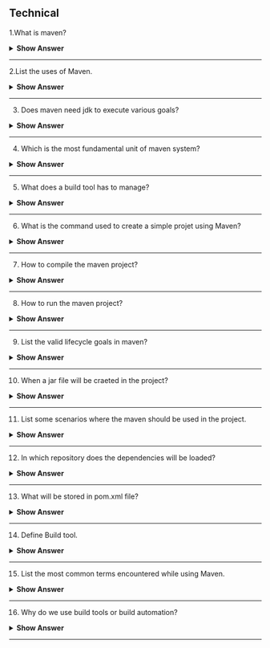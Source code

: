 ## Technical 
1.What is maven?

<details> <summary> <b> Show Answer </b> </summary>

- Maven is a tool used in Java to build a project and to handle dependency and documentation.
- It is based on POM. (Project Object Model) : which is an XML file, contains information to project a configuration information to build the project.

</details>

---

2.List the uses of Maven.

<details> <summary> <b> Show Answer </b> </summary>

- Maven is a building tool used for creating projects , build reports , integerating , deals with dependency and documentation.
- It has made the life of develeoper easier, by making the process of building projects simple.
- It increases the reusability.

</details>

---

3. Does maven need jdk to execute various goals?

<details> <summary> <b> Show Answer </b> </summary>

Yes

<details> <summary> <b> Explanation </b> </summary>

- We need compatible version of jdk to execute maven. jdk should be installed & JAVA_HOME environment variable should be set properly. 
-  We need Java to execute maven. Java should be installed to set <code> JAVA_HOME environment varaiable </code> to point to a valid Java SDK(Like Java 8)

</details>

</details>

---
4. Which is the most fundamental unit of maven system?

<details> <summary> <b> Show Answer </b> </summary>

- POM (Project Object Model)- which is an XML file having the details of project  structure and contents termed as pom.xml file.

</details>

---

5. What does a build tool has to manage?

<details> <summary> <b> Show Answer </b> </summary>

- Generate source code
- Create documentation from the source code generated.
- Compiles the source code
- Packages the compiled code into JAR, WAR, EAR file.
- Install the packaged code into Local, Remote repository.
 
</details>

---

6. What is the command used to create a simple projet using Maven?

<details> <summary> <b> Show Answer </b> </summary>

- We can create a simple project in maven using <code> archetype:generate </code> in command promt using maven.
- Syntax to generate a project architecture

<code>

mvn archetype:generate -DgroupId=groupid -DartifactId=artifactid -DarchetypeArtifactId=maven-archetype-quickstart -DinteractiveMode=booleanValue

</code>

</details>

---

7. How to compile the maven project?

<details> <summary> <b> Show Answer </b> </summary>


 - To compile go to the project directory.(like: C:\Users\IT\SQUARECALCULATOR) and write the follwoing command 

<code>

mvn clean compile  

</code>

- When you check your project directory, target directory will be craeted.

</details>

---

8. How to run the maven project?

<details> <summary> <b> Show Answer </b> </summary>

 - To run the project, go to the project directory\target\classes.(like: C:\Users\IT\SQUARECALCULATOR\target\classes) and write the follwoing command 

<code>

java com.javatpoint.App  

</code>

</details>

---

9. List the valid lifecycle goals in maven?

<details> <summary> <b> Show Answer </b> </summary>

Here are some of the most important phases in the default build lifecycle:
 
  - validate: check if all information necessary for the build is available
  - compile: compile the source code
  - test-compile: compile the test source code
  - test: run unit tests
  - package: package compiled source code into the distributable format (jar, war, …)
  - integration-test: process and deploy the package if needed to run integration tests
  - install: install the package to a local repository
  - deploy: copy the package to the remote repository

</details>

---


10. When a jar file will be craeted in the project?

<details> <summary> <b> Show Answer </b> </summary>


- Jar file will be created inside the project/target directory, When you execute the command <code> mvn package </code> in the command prompt to package the maven project.

</details>

---  

11. List some scenarios where the maven should be used in the project.

<details> <summary> <b> Show Answer </b> </summary>

- If the project needs to have quick documentation, compiling and packaging of source coide into JAR/ZIP files.
- If the project requires a huge amount of dependencies.
- If the version of dependecies requires a frequent up-gradation.

</details>

---

12. In which repository does the dependencies will be loaded?

<details> <summary> <b> Show Answer </b> </summary>

- The dependencies will be loaded in  the Local repository

</details>

---

13. What will be stored in pom.xml file?

<details> <summary> <b> Show Answer </b> </summary>

- It contains the information about the project and to instruct the maven too build the project.

</details>

---

14. Define Build tool.

<details> <summary> <b> Show Answer </b> </summary>

- Build tools are programs that automate the creation of executable applications from source code (e.g., .apk for an Android app, jar war for java apps). Building incorporates compiling,linking and packaging the code into a usable or executable form.
 
- Basically build automation is the act of scripting or automating a wide variety of tasks that software developers do in their day-to-day activities like:
 
  1. Downloading dependencies.
  2. Compiling source code into binary code.
  3. Packaging that binary code.
  4. Running tests.
  5. Deployment to production systems.

 </details>

---

15. List the most common terms encountered while using Maven.

<details> <summary> <b> Show Answer </b> </summary>

- groupId - which is a domain ID, identifies the project uniquely.
- artifactId - It is the name of the jar without version.
- version - It creates a version of the project
- Local repository - downloads all required dependencies and stores in this repository.

</details>

---
16. Why do we use build tools or build automation?

<details> <summary> <b> Show Answer </b> </summary>

- In small projects, developers will often manually invoke the build process. This is not practical for larger projects, where it is very hard to keep track of what needs to be built, in what sequence and what dependencies there are in the building process. Using an automation tool allows the build process to be more consistent.
 
Various build tools available(Naming only few):
 
   - For java - Ant,Maven,Gradle.
   - For .NET framework - NAnt
   - C# - MsBuild
 
</details>

---





